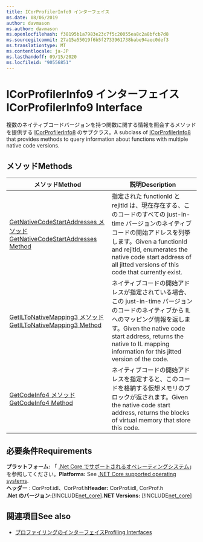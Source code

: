 ```yaml
---
title: ICorProfilerInfo9 インターフェイス
ms.date: 08/06/2019
author: davmason
ms.author: davmason
ms.openlocfilehash: f38195b1a7983e23c7f5c20055ea8c2a8bfcb7d8
ms.sourcegitcommit: 27a15a55019f6b5f2733961738babe94aec0def3
ms.translationtype: MT
ms.contentlocale: ja-JP
ms.lasthandoff: 09/15/2020
ms.locfileid: "90556851"
---
```

# <a name="icorprofilerinfo9-interface"></a><span data-ttu-id="ee4cf-102">ICorProfilerInfo9 インターフェイス</span><span class="sxs-lookup"><span data-stu-id="ee4cf-102">ICorProfilerInfo9 Interface</span></span>

<span data-ttu-id="ee4cf-103">複数のネイティブコードバージョンを持つ関数に関する情報を照会するメソッドを提供する [ICorProfilerInfo8](icorprofilerinfo8-interface.md) のサブクラス。</span><span class="sxs-lookup"><span data-stu-id="ee4cf-103">A subclass of [ICorProfilerInfo8](icorprofilerinfo8-interface.md) that provides methods to query information about functions with multiple native code versions.</span></span>  

## <a name="methods"></a><span data-ttu-id="ee4cf-104">メソッド</span><span class="sxs-lookup"><span data-stu-id="ee4cf-104">Methods</span></span>  

| <span data-ttu-id="ee4cf-105">メソッド</span><span class="sxs-lookup"><span data-stu-id="ee4cf-105">Method</span></span>|<span data-ttu-id="ee4cf-106">説明</span><span class="sxs-lookup"><span data-stu-id="ee4cf-106">Description</span></span>|  
| ------------|-----------------|  
|[<span data-ttu-id="ee4cf-107">GetNativeCodeStartAddresses メソッド</span><span class="sxs-lookup"><span data-stu-id="ee4cf-107">GetNativeCodeStartAddresses Method</span></span>](icorprofilerinfo9-getnativecodestartaddresses-method.md)| <span data-ttu-id="ee4cf-108">指定された functionId と rejitId は、現在存在する、このコードのすべての just-in-time バージョンのネイティブコードの開始アドレスを列挙します。</span><span class="sxs-lookup"><span data-stu-id="ee4cf-108">Given a functionId and rejitId, enumerates the native code start address of all jitted versions of this code that currently exist.</span></span> |
|[<span data-ttu-id="ee4cf-109">GetILToNativeMapping3 メソッド</span><span class="sxs-lookup"><span data-stu-id="ee4cf-109">GetILToNativeMapping3 Method</span></span>](icorprofilerinfo9-getiltonativemapping3-method.md)| <span data-ttu-id="ee4cf-110">ネイティブコードの開始アドレスが指定されている場合、この just-in-time バージョンのコードのネイティブから IL へのマッピング情報を返します。</span><span class="sxs-lookup"><span data-stu-id="ee4cf-110">Given the native code start address, returns the native to IL mapping information for this jitted version of the code.</span></span> |
|[<span data-ttu-id="ee4cf-111">GetCodeInfo4 メソッド</span><span class="sxs-lookup"><span data-stu-id="ee4cf-111">GetCodeInfo4 Method</span></span>](icorprofilerinfo9-getcodeinfo4-method.md)| <span data-ttu-id="ee4cf-112">ネイティブコードの開始アドレスを指定すると、このコードを格納する仮想メモリのブロックが返されます。</span><span class="sxs-lookup"><span data-stu-id="ee4cf-112">Given the native code start address, returns the blocks of virtual memory that store this code.</span></span> |

## <a name="requirements"></a><span data-ttu-id="ee4cf-113">必要条件</span><span class="sxs-lookup"><span data-stu-id="ee4cf-113">Requirements</span></span>  
<span data-ttu-id="ee4cf-114">**プラットフォーム:** 「 [.Net Core でサポートされるオペレーティングシステム](../../../core/install/windows.md?pivots=os-windows)」を参照してください。</span><span class="sxs-lookup"><span data-stu-id="ee4cf-114">**Platforms:** See [.NET Core supported operating systems](../../../core/install/windows.md?pivots=os-windows).</span></span>  
<span data-ttu-id="ee4cf-115">**ヘッダー** : CorProf.idl、CorProf.h</span><span class="sxs-lookup"><span data-stu-id="ee4cf-115">**Header:** CorProf.idl, CorProf.h</span></span>  
<span data-ttu-id="ee4cf-116">**.Net のバージョン:**[!INCLUDE[net_core](../../../../includes/net-core-22-md.md)]</span><span class="sxs-lookup"><span data-stu-id="ee4cf-116">**.NET Versions:** [!INCLUDE[net_core](../../../../includes/net-core-22-md.md)]</span></span>  

## <a name="see-also"></a><span data-ttu-id="ee4cf-117">関連項目</span><span class="sxs-lookup"><span data-stu-id="ee4cf-117">See also</span></span>

- [<span data-ttu-id="ee4cf-118">プロファイリングのインターフェイス</span><span class="sxs-lookup"><span data-stu-id="ee4cf-118">Profiling Interfaces</span></span>](profiling-interfaces.md)
